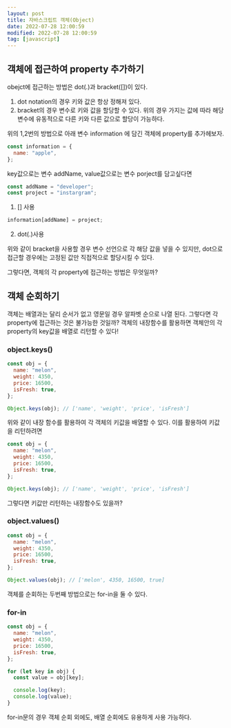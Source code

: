 ```yaml
---
layout: post
title: 자바스크립트 객체(Object)
date: 2022-07-28 12:00:59
modified: 2022-07-28 12:00:59
tag: [javascript]
---
```


## 객체에 접근하여 property 추가하기

obejct에 접근하는 방법은 dot(.)과 bracket([])이 있다.

1. dot notation의 경우 키와 값은 항상 정해져 있다.
2. bracket의 경우 변수로 키와 값을 할당할 수 있다. 위의 경우 가지는 값에 따라 해당 변수에 유동적으로 다른 키와 다른 값으로 할당이 가능하다.

위의 1,2번의 방법으로 아래 변수 information 에 담긴 객체에 property를 추가헤보자.

```javascript
const information = {
  name: "apple",
};
```

key값으로는 변수 addName, value값으로는 변수 porject를 담고싶다면

```javascript
const addName = "developer";
const project = "instargram";
```

1. [] 사용

```javascript
information[addName] = project;
```

2. dot(.)사용

위와 같이 bracket을 사용할 경우 변수 선언으로 각 해당 값을 넣을 수 있지만,
dot으로 접근할 경우에는 고정된 값만 직접적으로 할당시킬 수 있다.

그렇다면, 객체의 각 property에 접근하는 방법은 무엇일까?

## 객체 순회하기

객체는 배열과는 달리 순서가 없고 영문일 경우 알파벳 순으로 나열 된다.
그렇다면 각 property에 접근하는 것은 불가능한 것일까?
객체의 내장함수를 활용하면 객체안의 각 property의 key값을 배열로 리턴할 수 있다!

### object.keys()

```javascript
const obj = {
  name: "melon",
  weight: 4350,
  price: 16500,
  isFresh: true,
};

Object.keys(obj); // ['name', 'weight', 'price', 'isFresh']
```

위와 같이 내장 함수를 활용하여 각 객체의 키값을 배열할 수 있다.
이를 활용하여 키값을 리턴하려면

```javascript
const obj = {
  name: "melon",
  weight: 4350,
  price: 16500,
  isFresh: true,
};

Object.keys(obj); // ['name', 'weight', 'price', 'isFresh']
```

그렇다면 키값만 리턴하는 내장함수도 있을까?

### object.values()

```javascript
const obj = {
  name: "melon",
  weight: 4350,
  price: 16500,
  isFresh: true,
};

Object.values(obj); // ['melon', 4350, 16500, true]
```

객체를 순회하는 두번째 방법으로는 for-in을 둘 수 있다.

### for-in

```javascript
const obj = {
  name: "melon",
  weight: 4350,
  price: 16500,
  isFresh: true,
};

for (let key in obj) {
  const value = obj[key];

  console.log(key);
  console.log(value);
}
```

for-in문의 경우 객체 순회 외에도, 배열 순회에도 유용하게 사용 가능하다.

